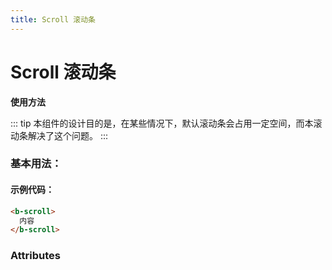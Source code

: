 ```yaml
---
title: Scroll 滚动条
---
```


# Scroll 滚动条

**使用方法**

::: tip
本组件的设计目的是，在某些情况下，默认滚动条会占用一定空间，而本滚动条解决了这个问题。
:::

### 基本用法：

<ClientOnly>
<scroll-demo-common></scroll-demo-common>
</ClientOnly>

#### 示例代码：

```html
<b-scroll>
  内容
</b-scroll>
```

### Attributes

